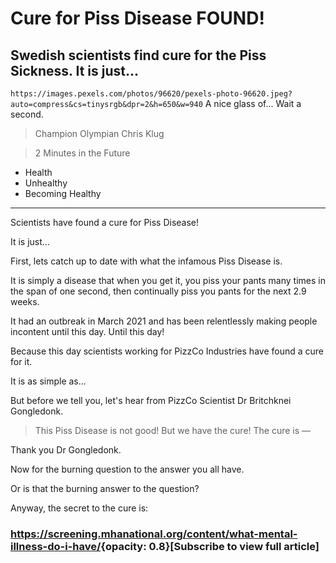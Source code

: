# Cure for Piss Disease FOUND!

## Swedish scientists find cure for the Piss Sickness. It is just...

`https://images.pexels.com/photos/96620/pexels-photo-96620.jpeg?auto=compress&cs=tinysrgb&dpr=2&h=650&w=940` A nice glass of... Wait a second.

> Champion Olympian Chris Klug

> 2 Minutes in the Future

- Health
- Unhealthy
- Becoming Healthy

---

Scientists have found a cure for Piss Disease!

It is just...


First, lets catch up to date with what the infamous Piss Disease is.

It is simply a disease that when you get it, you piss your pants many times in the span of one second, then continually piss you pants for the next 2.9 weeks.


It had an outbreak in March 2021 and has been relentlessly making people incontent until this day. Until this day!

Because this day scientists working for PizzCo Industries have found a cure for it.

It is as simple as...


But before we tell you, let's hear from PizzCo Scientist Dr Britchknei Gongledonk.

> This Piss Disease is not good! But we have the cure! The cure is &#8212;

Thank you Dr Gongledonk.


Now for the burning question to the answer you all have.

Or is that the burning answer to the question?


Anyway, the secret to the cure is:


### <https://screening.mhanational.org/content/what-mental-illness-do-i-have/>{opacity: 0.8}[Subscribe to view full article]
